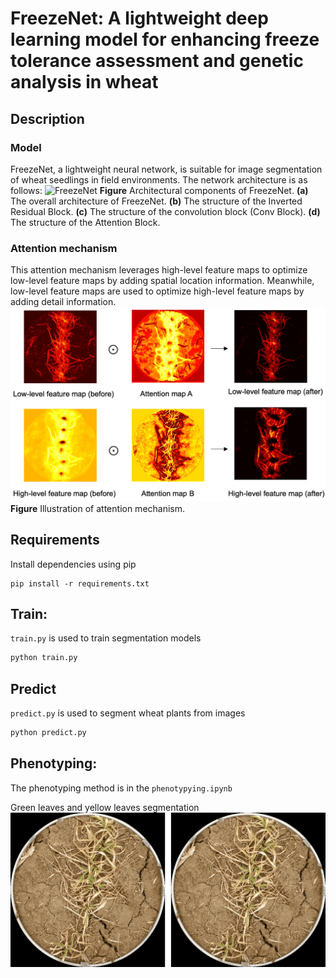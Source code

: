 # FreezeNet: A lightweight deep learning model for enhancing freeze tolerance assessment and genetic analysis in wheat
## Description
### Model
FreezeNet, a lightweight neural network, is suitable for image segmentation of wheat seedlings in field environments. The network architecture is as follows:
![FreezeNet](./assets/model.png)
**Figure** Architectural components of FreezeNet. **(a)** The overall architecture of FreezeNet. 
**(b)** The structure of the Inverted Residual Block. **(c)** The structure of the convolution 
block (Conv Block). **(d)** The structure of the Attention Block. 
### Attention mechanism 
This attention mechanism leverages high-level feature maps to optimize low-level feature maps by adding spatial location information. Meanwhile, low-level feature maps are used to optimize high-level feature maps by adding detail information. 
![attention](./assets/attention.png)
**Figure** Illustration of attention mechanism.


## Requirements
Install dependencies using pip
```
pip install -r requirements.txt
```

## Train:
`train.py` is used to train segmentation models
```bash
python train.py
```
## Predict
`predict.py` is used to segment wheat plants from images
```bash
python predict.py
```
## Phenotyping:
The phenotyping method is in the `phenotypying.ipynb` 

Green leaves and yellow leaves segmentation
![LeavesSeg](./assets/seg.gif)





